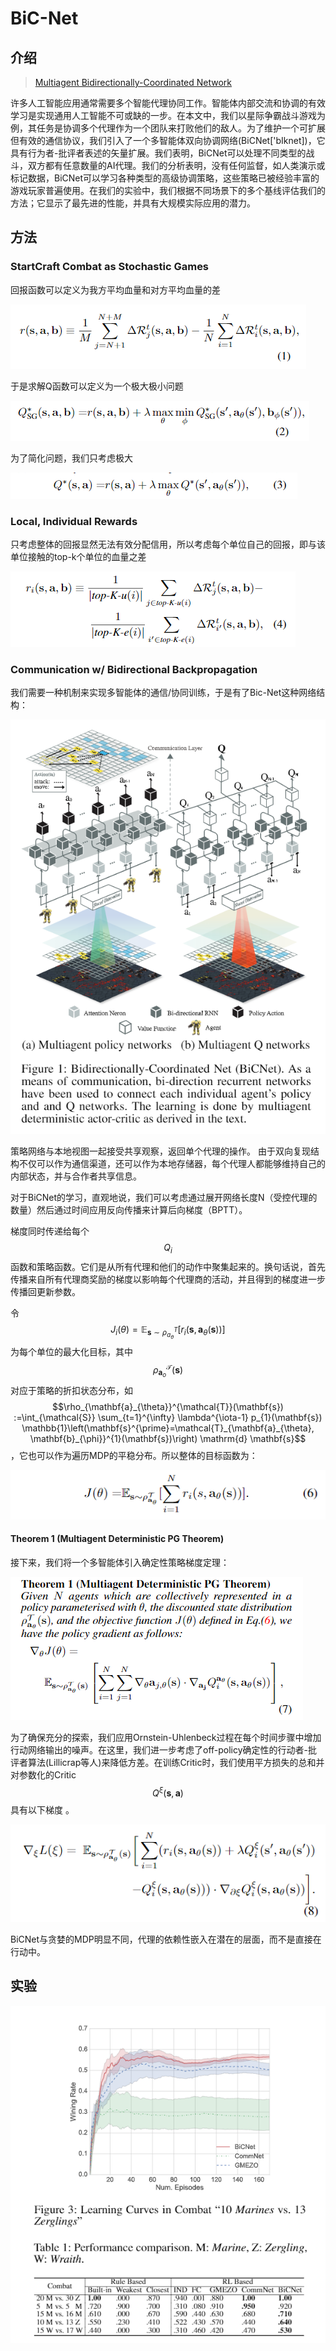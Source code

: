 # BiC-Net

## 介绍

> [Multiagent Bidirectionally-Coordinated Network](https://arxiv.org/abs/1703.10069)

许多人工智能应用通常需要多个智能代理协同工作。智能体内部交流和协调的有效学习是实现通用人工智能不可或缺的一步。在本文中，我们以星际争霸战斗游戏为例，其任务是协调多个代理作为一个团队来打败他们的敌人。为了维护一个可扩展但有效的通信协议，我们引入了一个多智能体双向协调网络\(BiCNet\['bIknet\]\)，它具有行为者-批评者表述的矢量扩展。我们表明，BiCNet可以处理不同类型的战斗，双方都有任意数量的AI代理。我们的分析表明，没有任何监督，如人类演示或标记数据，BiCNet可以学习各种类型的高级协调策略，这些策略已被经验丰富的游戏玩家普遍使用。在我们的实验中，我们根据不同场景下的多个基线评估我们的方法；它显示了最先进的性能，并具有大规模实际应用的潜力。

## 方法

### StartCraft Combat as Stochastic Games

回报函数可以定义为我方平均血量和对方平均血量的差

![](../../.gitbook/assets/image%20%2873%29.png)

于是求解Q函数可以定义为一个极大极小问题

![](../../.gitbook/assets/image%20%28176%29.png)

为了简化问题，我们只考虑极大

![](../../.gitbook/assets/image%20%2891%29.png)

### Local, Individual Rewards

只考虑整体的回报显然无法有效分配信用，所以考虑每个单位自己的回报，即与该单位接触的top-k个单位的血量之差

![](../../.gitbook/assets/image%20%28123%29.png)

### Communication w/ Bidirectional Backpropagation

我们需要一种机制来实现多智能体的通信/协同训练，于是有了Bic-Net这种网络结构：

![](../../.gitbook/assets/image%20%2828%29.png)

策略网络与本地视图一起接受共享观察，返回单个代理的操作。 由于双向复现结构不仅可以作为通信渠道，还可以作为本地存储器，每个代理人都能够维持自己的内部状态，并与合作者共享信息。

对于BiCNet的学习，直观地说，我们可以考虑通过展开网络长度N（受控代理的数量）然后通过时间应用反向传播来计算后向梯度（BPTT）。

梯度同时传递给每个 $$Q_{i}$$ 函数和策略函数。它们是从所有代理和他们的动作中聚集起来的。换句话说，首先传播来自所有代理商奖励的梯度以影响每个代理商的活动，并且得到的梯度进一步传播回更新参数。

令 $$J_{i}(\theta)=\mathbb{E}_{\mathbf{s} \sim \rho_{a_{\theta}}^{T}}\left[r_{i}\left(\mathbf{s}, \mathbf{a}_{\theta}(\mathbf{s})\right)\right]$$ 为每个单位的最大化目标，其中 $$\rho_{\mathbf{a}_{o}}^{\mathcal{T}}(\mathbf{s})$$ 对应于策略的折扣状态分布，如 $$\rho_{\mathbf{a}_{\theta}}^{\mathcal{T}}(\mathbf{s}) :=\int_{\mathcal{S}} \sum_{t=1}^{\infty} \lambda^{\iota-1} p_{1}(\mathbf{s}) \mathbb{1}\left(\mathbf{s}^{\prime}=\mathcal{T}_{\mathbf{a}_{\theta}, \mathbf{b}_{\phi}}^{1}(\mathbf{s})\right) \mathrm{d} \mathbf{s}$$ ，它也可以作为遍历MDP的平稳分布。所以整体的目标函数为：

![](../../.gitbook/assets/image%20%2812%29.png)

#### Theorem 1 \(Multiagent Deterministic PG Theorem\)

接下来，我们将一个多智能体引入确定性策略梯度定理：

![](../../.gitbook/assets/image%20%28187%29.png)

为了确保充分的探索，我们应用Ornstein-Uhlenbeck过程在每个时间步骤中增加行动网络输出的噪声。在这里，我们进一步考虑了off-policy确定性的行动者-批评者算法\(Lillicrap等人\)来降低方差。在训练Critic时，我们使用平方损失的总和并对参数化的Critic$$Q^{\xi}(\mathbf{s}, \mathbf{a})$$具有以下梯度 。

![](../../.gitbook/assets/image%20%28167%29.png)

BiCNet与贪婪的MDP明显不同，代理的依赖性嵌入在潜在的层面，而不是直接在行动中。

## 实验

![](../../.gitbook/assets/image%20%28118%29.png)

